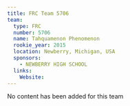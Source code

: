 ```yaml
---
title: FRC Team 5706
team:
  type: FRC
  number: 5706
  name: Tahquamenon Phenomenon
  rookie_year: 2015
  location: Newberry, Michigan, USA
  sponsors:
    - NEWBERRY HIGH SCHOOL
  links:
    Website: 
---
```

No content has been added for this team